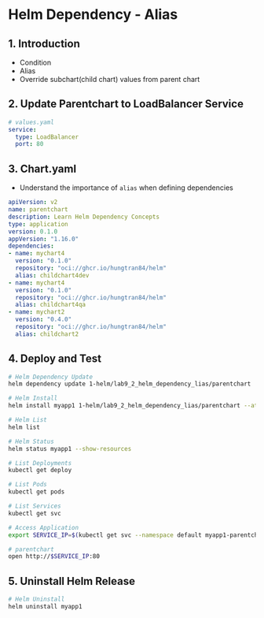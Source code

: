 # Helm Dependency - Alias

## 1. Introduction
- Condition
- Alias
- Override subchart(child chart) values from parent chart

## 2. Update Parentchart to LoadBalancer Service
```yaml
# values.yaml
service:
  type: LoadBalancer
  port: 80
```

## 3. Chart.yaml
- Understand the importance of `alias` when defining dependencies
```yaml
apiVersion: v2
name: parentchart
description: Learn Helm Dependency Concepts
type: application
version: 0.1.0
appVersion: "1.16.0"
dependencies:
- name: mychart4
  version: "0.1.0"
  repository: "oci://ghcr.io/hungtran84/helm"
  alias: childchart4dev
- name: mychart4
  version: "0.1.0"
  repository: "oci://ghcr.io/hungtran84/helm"
  alias: childchart4qa  
- name: mychart2
  version: "0.4.0"
  repository: "oci://ghcr.io/hungtran84/helm"
  alias: childchart2
```

## 4. Deploy and Test
```sh
# Helm Dependency Update
helm dependency update 1-helm/lab9_2_helm_dependency_lias/parentchart

# Helm Install
helm install myapp1 1-helm/lab9_2_helm_dependency_lias/parentchart --atomic

# Helm List
helm list

# Helm Status
helm status myapp1 --show-resources

# List Deployments
kubectl get deploy

# List Pods
kubectl get pods

# List Services
kubectl get svc

# Access Application
export SERVICE_IP=$(kubectl get svc --namespace default myapp1-parentchart --template "{{ range (index .status.loadBalancer.ingress 0) }}{{.}}{{ end }}")

# parentchart
open http://$SERVICE_IP:80
```

## 5. Uninstall Helm Release
```sh
# Helm Uninstall
helm uninstall myapp1
```
